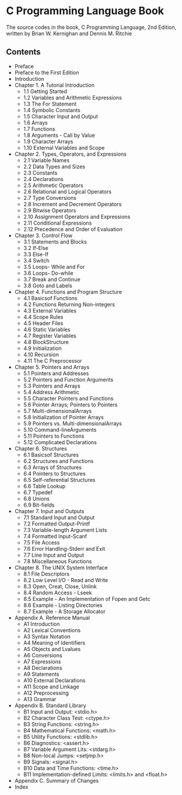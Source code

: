 # C Programming Language Book
The source codes in the book, C Programming Language, 2nd Edition, written by Brian W. Kernighan and Dennis M. Ritchie

## Contents
* Preface
* Preface to the First Edition
* Introduction
* Chapter 1. A Tutorial Introduction
  * 1.1 Getting Started
  * 1.2 Variables and Arithmetic Expressions
  * 1.3 The For Statement 
  * 1.4 Symbolic Constants
  * 1.5 Character Input and Output
  * 1.6 Arrays
  * 1.7 Functions
  * 1.8 Arguments - Call by Value
  * 1.9 Character Arrays
  * 1.10 External Variables and Scope
* Chapter 2. Types, Operators, and Expressions
  * 2.1 Variable Names
  * 2.2 Data Types and Sizes
  * 2.3 Constants
  * 2.4 Declarations
  * 2.5 Arithmetic Operators
  * 2.6 Relational and Logical Operators
  * 2.7 Type Conversions
  * 2.8 Increment and Decrement Operators
  * 2.9 Bitwise Operators
  * 2.10 Assignment Operators and Expressions
  * 2.11 Conditional Expressions
  * 2.12 Precedence and Order of Evaluation
* Chapter 3. Control Flow
  * 3.1 Statements and Blocks 
  * 3.2 If-Else
  * 3.3 Else-If 
  * 3.4 Switch
  * 3.5 Loops- While and For 
  * 3.6 Loops- Do-while
  * 3.7 Break and Continue 
  * 3.8 Goto and Labels
* Chapter 4. Functions and Program Structure
  * 4.1 Basicsof Functions
  * 4.2 Functions Returning Non-integers 
  * 4.3 External Variables
  * 4.4 Scope Rules 
  * 4.5 Header Files
  * 4.6 Static Variables 
  * 4.7 Register Variables
  * 4.8 BlockStructure 
  * 4.9 Initialization 
  * 4.10 Recursion
  * 4.11 The C Preprocessor
* Chapter 5. Pointers and Arrays 
  * 5.1 Pointers and Addresses
  * 5.2 Pointers and Function Arguments 
  * 5.3 Pointers and Arrays
  * 5.4 Address Arithmetic
  * 5.5 Character Pointers and Functions 
  * 5.6 Pointer Arrays; Pointers to Pointers
  * 5.7 Multi-dimensionalArrays 
  * 5.8 Initialization of Pointer Arrays
  * 5.9 Pointers vs. Multi-dimensionalArrays 
  * 5.10 Command-lineArguments
  * 5.11 Pointers to Functions 
  * 5.12 Complicated Declarations
* Chapter 6. Structures 
  * 6.1 Basicsof Structures
  * 6.2 Structures and Functions 
  * 6.3 Arrays of Structures
  * 6.4 Pointers to Structures 
  * 6.5 Self-referential Structures
  * 6.6 Table Lookup 
  * 6.7 Typedef
  * 6.8 Unions 
  * 6.9 Bit-fields
* Chapter 7. Input and Outputs
  * 7.1 Standard Input and Output 
  * 7.2 Formatted Output-Printf
  * 7.3 Variable-length Argument Lists
  * 7.4 Formatted Input-Scanf
  * 7.5 File Access
  * 7.6 Error Handling-Stderr and Exit
  * 7.7 Line Input and Output 
  * 7.8 Miscellaneous Functions
* Chapter 8. The UNIX System Interface
  * 8.1 File Descriptors 
  * 8.2 Low Level I/O - Read and Write 
  * 8.3 Open, Creat, Close, Unlink 
  * 8.4 Random Access - Lseek 
  * 8.5 Example - An Implementation of Fopen and Getc 
  * 8.6 Example - Listing Directories 
  * 8.7 Example - A Storage Allocator 
* Appendix A. Reference Manual
  * A1 Introduction
  * A2 Lexical Conventions
  * A3 Syntax Notation
  * A4 Meaning of Identifiers
  * A5 Objects and Lvalues
  * A6 Conversions
  * A7 Expressions
  * A8 Declarations
  * A9 Statements
  * A10 External Declarations
  * A11 Scope and Linkage
  * A12 Preprocessing
  * A13 Grammar
* Appendix B. Standard Library
  * B1 Input and Output: <stdio.h>
  * B2 Character Class Test: <ctype.h>
  * B3 String Functions: <string.h>
  * B4 Mathematical Functions: <math.h>
  * B5 Utility Functions: <stdlib.h>
  * B6 Diagnostics: <assert.h>
  * B7 Variable Argument Lits: <stdarg.h>
  * B8 Non-local Jumps: <setjmp.h>
  * B9 Signals: <signal.h>
  * B10 Data and Time Functions: <time.h>
  * B11 Implementation-defined Limits: <limits.h> and <float.h>
* Appendix C. Summary of Changes
* Index
